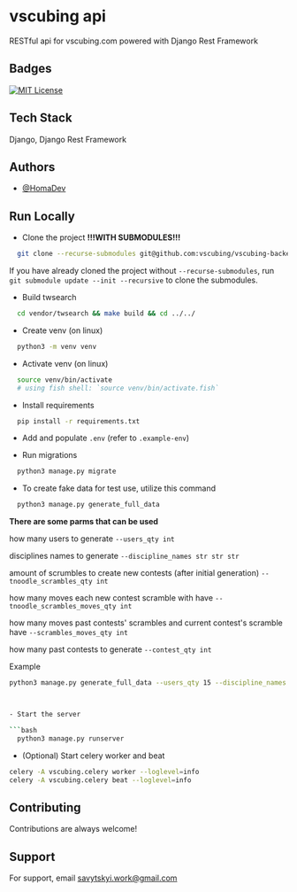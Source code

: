 
# vscubing api

RESTful api for vscubing.com powered with Django Rest Framework


## Badges

[![MIT License](https://img.shields.io/badge/License-MIT-green.svg)](https://choosealicense.com/licenses/mit/)


## Tech Stack

Django, Django Rest Framework


## Authors

- [@HomaDev](https://github.com/HomaDev)

## Run Locally

- Clone the project **!!!WITH SUBMODULES!!!**

```bash
  git clone --recurse-submodules git@github.com:vscubing/vscubing-backend.git -b dev
```

If you have already cloned the project without `--recurse-submodules`, run `git submodule update --init --recursive` to clone the submodules.

- Build twsearch
```bash
  cd vendor/twsearch && make build && cd ../../
```

- Create venv (on linux)

```bash
  python3 -m venv venv
```

- Activate venv (on linux)

```bash
  source venv/bin/activate
  # using fish shell: `source venv/bin/activate.fish`
```

- Install requirements

```bash
  pip install -r requirements.txt
```

- Add and populate `.env` (refer to `.example-env`)

- Run migrations
```bash
  python3 manage.py migrate
```

- To create fake data for test use, utilize this command
```bash
  python3 manage.py generate_full_data
```
**There are some parms that can be used**

how many users to generate
`--users_qty int`

disciplines names to generate 
`--discipline_names str str str`

amount of scrumbles to create new contests (after initial generation)
`--tnoodle_scrambles_qty int`

how many moves each new contest scramble with have 
`--tnoodle_scrambles_moves_qty int`

how many moves past contests' scrambles and current contest's scramble have 
`--scrambles_moves_qty int`

how many past contests to generate 
`--contest_qty int`


Example
```bash
python3 manage.py generate_full_data --users_qty 15 --discipline_names 3by3 2by2 --tnoodle_scrambles_qty 20 --contest_qty 5 --tnoodle_scrambles_moves_qty 8 --scrambles_moves_qty 10 ```



- Start the server

```bash
  python3 manage.py runserver
```

- (Optional) Start celery worker and beat
```bash
celery -A vscubing.celery worker --loglevel=info
celery -A vscubing.celery beat --loglevel=info
```

## Contributing

Contributions are always welcome!


## Support

For support, email savytskyi.work@gmail.com
